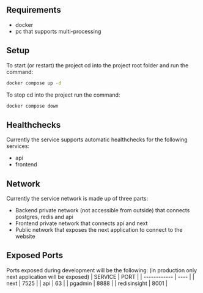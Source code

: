 ## Requirements
- docker
- pc that supports multi-processing

## Setup
To start (or restart) the project cd into the project root folder and run the command:
```sh
docker compose up -d
```
To stop cd into the project run the command:
```sh
docker compose down
```

## Healthchecks
Currently the service supports automatic healthchecks for the following services:
- api
- frontend

## Network
Currently the service network is made up of three parts: 
- Backend private network (not accessible from outside) that connects postgres, redis and api
- Frontend private network that connects api and next
- Public network that exposes the next application to connect to the website

## Exposed Ports
Ports exposed during development will be the following: (in production only next application will be exposed)
| SERVICE      | PORT |
| ------------ | ---- |
| next         | 7525 |
| api          | 63   |
| pgadmin      | 8888 |
| redisinsight | 8001 |